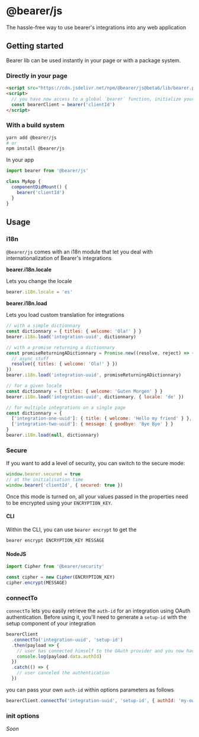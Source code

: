 # @bearer/js

The hassle-free way to use bearer's integrations into any web application

## Getting started

Bearer lib can be used instantly in your page or with a package system.

### Directly in your page

```html
<script src="https://cdn.jsdelivr.net/npm/@bearer/js@beta6/lib/bearer.production.min.js"></script>
<script>
  // you have now access to a global `bearer` function, initialize your code by passing the `clientId` as parameter
  const bearerClient = bearer('clientId')
</script>
```

### With a build system

```bash
yarn add @bearer/js
# or
npm install @bearer/js
```

In your app

```jsx
import bearer from '@bearer/js'

class MyApp {
  componentDidMount() {
    bearer('clientId')
  }
}
```

## Usage

### i18n

`@bearer/js` comes with an i18n module that let you deal with internationalization of Bearer's integrations

**bearer.i18n.locale**

Lets you change the locale

```js
bearer.i18n.locale = 'es'
```

**bearer.i18n.load**

Lets you load custom translation for integrations

```js
// with a simple dictionnary
const dictionnary = { titles: { welcome: 'Ola!' } }
bearer.i18n.load('integration-uuid', dictionnary)

// with a promise returning a dictionnary
const promiseReturningADictionnary = Promise.new((resolve, reject) => {
  // async stuff
  resolve({ titles: { welcome: 'Ola!' } })
})
bearer.i18n.load('integration-uuid', promiseReturningADictionnary)

// for a given locale
const dictionnary = { titles: { welcome: 'Guten Morgen' } }
bearer.i18n.load('integration-uuid', dictionnary, { locale: 'de' })

// for multiple integrations on a single page
const dictionnary = {
  ['integration-one-uuid']: { title: { welcome: 'Hello my friend' } },
  ['integration-two-uuid']: { message: { goodbye: 'Bye Bye' } }
}
bearer.i18n.load(null, dictionnary)
```

### Secure

If you want to add a level of security, you can switch to the secure mode:

```js
window.bearer.secured = true
// at the initialisation time
window.bearer('clientId', { secured: true })
```

Once this mode is turned on, all your values passed in the properties need to be encrypted using your `ENCRYPTION_KEY`.

#### CLI

Within the CLI, you can use `bearer encrypt` to get the

```js
bearer encrypt ENCRYPTION_KEY MESSAGE
```

#### NodeJS

```typescript
import Cipher from '@bearer/security'

const cipher = new Cipher(ENCRYPTION_KEY)
cipher.encrypt(MESSAGE)
```

### connectTo

`connectTo` lets you easily retrieve the `auth-id` for an integration using OAuth authentication. Before using it, you'll need to generate a `setup-id` with the setup component of your integration

```js
bearerClient
  .connectTo('integration-uuid', 'setup-id')
  .then(payload => {
    // user has connected himself to the OAuth provider and you now have access to the authId
    console.log(payload.data.authId)
  })
  .catch(() => {
    // user canceled the authentication
  })
```

you can pass your own `auth-id` within options parameters as follows

```js
bearerClient.connectTo('integration-uuid', 'setup-id', { authId: 'my-own-non-guessable-auth-id' })
```

### init options

_Soon_
